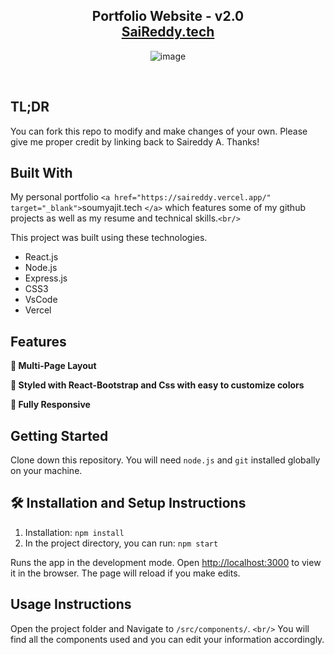 <h2 align="center">
  Portfolio Website - v2.0<br/>
  <a href="" target="_blank">SaiReddy.tech</a>
</h2>
<p align="center">
  <img src="https://github.com/user-attachments/assets/1872c867-ce92-4e23-841a-8264825c552e" alt="image" />
</p>
<br/>

## TL;DR

You can fork this repo to modify and make changes of your own. Please give me proper credit by linking back to Saireddy A. Thanks!

## Built With

My personal portfolio `<a href="https://saireddy.vercel.app/" target="_blank">`soumyajit.tech `</a>` which features some of my github projects as well as my resume and technical skills.`<br/>`

This project was built using these technologies.

- React.js
- Node.js
- Express.js
- CSS3
- VsCode
- Vercel

## Features

**📖 Multi-Page Layout**

**🎨 Styled with React-Bootstrap and Css with easy to customize colors**

**📱 Fully Responsive**

## Getting Started

Clone down this repository. You will need `node.js` and `git` installed globally on your machine.

## 🛠 Installation and Setup Instructions

1. Installation: `npm install`
2. In the project directory, you can run: `npm start`

Runs the app in the development mode.
Open [http://localhost:3000](http://localhost:3000) to view it in the browser.
The page will reload if you make edits.

## Usage Instructions

Open the project folder and Navigate to `/src/components/`. `<br/>`
You will find all the components used and you can edit your information accordingly.
